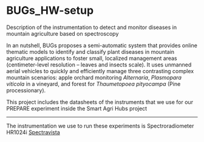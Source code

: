 # BUGs_HW-setup
Description of the instrumentation to detect and monitor diseases in mountain agriculture based on spectroscopy

In an nutshell, BUGs proposes a semi-automatic system that provides online thematic models to identify and classify plant diseases in mountain agriculture applications to foster small, localized management areas (centimeter-level resolution – leaves and insects scale). It uses unmanned aerial vehicles to quickly and efficiently manage three contrasting complex mountain scenarios: apple orchard monitoring *Alternaria*, *Plasmopara viticola* in a vineyard, and forest for *Thaumetopoea pityocampa* (Pine processionary).

This project includes the datasheets of the instruments that we use for our PREPARE experiment inside the Smart Agri Hubs project

---

The instrumentation we use to run these experiments is
Spectroradiometer HR1024i [Spectravista](https://spectravista.com/instruments/hr-1024i/)


